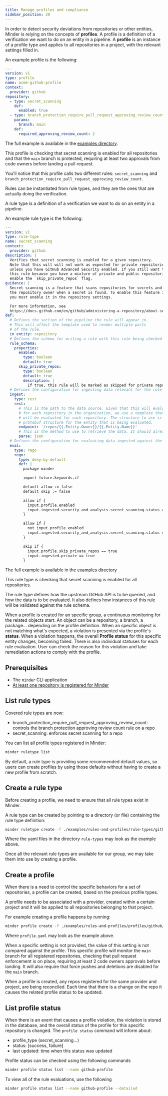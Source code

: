 ```yaml
---
title: Manage profiles and compliance
sidebar_position: 20
---
```


In order to detect security deviations from repositories or other entities,
Minder is relying on the concepts of **profiles**. A profile is a definition of
a verification we want to do on an entity in a pipeline. A **profile** is an
instance of a profile type and applies to all repositories in a project, with
the relevant settings filled in.

An example profile is the following:

```yaml
---
version: v1
type: profile
name: acme-github-profile
context:
  provider: github
repository:
  - type: secret_scanning
    def:
      enabled: true
  - type: branch_protection_require_pull_request_approving_review_count
    params:
      branch: main
    def:
      required_approving_review_count: 2
```

The full example is available in the
[examples directory](https://github.com/mindersec/minder-rules-and-profiles).

This profile is checking that secret scanning is enabled for all repositories
and that the `main` branch is protected, requiring at least two approvals from
code owners before landing a pull request.

You'll notice that this profile calls two different rules: `secret_scanning` and
`branch_protection_require_pull_request_approving_review_count`.

Rules can be instantiated from rule types, and they are the ones that are
actually doing the verification.

A rule type is a definition of a verification we want to do on an entity in a
pipeline.

An example rule type is the following:

```yaml
---
version: v1
type: rule-type
name: secret_scanning
context:
  provider: github
description: |
  Verifies that secret scanning is enabled for a given repository.
  Note that this will will not work as expected for private repositories
  unless you have GitHub Advanced Security enabled. If you still want to use
  this rule because you have a mixture of private and public repositories,
  enable the `skip_private_repos` flag.
guidance: |
  Secret scanning is a feature that scans repositories for secrets and alerts
  the repository owner when a secret is found. To enable this feature in GitHub,
  you must enable it in the repository settings.

  For more information, see
  https://docs.github.com/en/github/administering-a-repository/about-secret-scanning
def:
  # Defines the section of the pipeline the rule will appear in.
  # This will affect the template used to render multiple parts
  # of the rule.
  in_entity: repository
  # Defines the schema for writing a rule with this rule being checked
  rule_schema:
    properties:
      enabled:
        type: boolean
        default: true
      skip_private_repos:
        type: boolean
        default: true
        description: |
          If true, this rule will be marked as skipped for private repositories
  # Defines the configuration for ingesting data relevant for the rule
  ingest:
    type: rest
    rest:
      # This is the path to the data source. Given that this will evaluate
      # for each repository in the organization, we use a template that
      # will be evaluated for each repository. The structure to use is the
      # protobuf structure for the entity that is being evaluated.
      endpoint: '/repos/{{.Entity.Owner}}/{{.Entity.Name}}'
      # This is the method to use to retrieve the data. It should already default to JSON
      parse: json
  # Defines the configuration for evaluating data ingested against the given profile
  eval:
    type: rego
    rego:
      type: deny-by-default
      def: |
        package minder

        import future.keywords.if

        default allow := false
        default skip := false

        allow if {
          input.profile.enabled
          input.ingested.security_and_analysis.secret_scanning.status == "enabled"
        }

        allow if {
          not input.profile.enabled
          input.ingested.security_and_analysis.secret_scanning.status == "disabled"
        }

        skip if {
          input.profile.skip_private_repos == true
          input.ingested.private == true
        }
```

The full example is available in the
[examples directory](https://github.com/mindersec/minder-rules-and-profiles)

This rule type is checking that secret scanning is enabled for all repositories.

The rule type defines how the upstream GitHub API is to be queried, and how the
data is to be evaluated. It also defines how instances of this rule will be
validated against the rule schema.

When a profile is created for an specific group, a continuous monitoring for the
related objects start. An object can be a repository, a branch, a package...
depending on the profile definition. When an specific object is not matching
what's expected, a violation is presented via the profile's **status**. When a
violation happens, the overall **Profile status** for this specific entity
changes, becoming failed. There is also individual statuses for each rule
evaluation. User can check the reason for this violation and take remediation
actions to comply with the profile.

## Prerequisites

- The `minder` CLI application
- [At least one repository is registered for Minder](../getting_started/register_repos.md)

## List rule types

Covered rule types are now:

- branch_protection_require_pull_request_approving_review_count: controls the
  branch protection approving review count rule on a repo
- secret_scanning: enforces secret scanning for a repo

You can list all profile types registered in Minder:

```bash
minder ruletype list
```

By default, a rule type is providing some recommended default values, so users
can create profiles by using those defaults without having to create a new
profile from scratch.

## Create a rule type

Before creating a profile, we need to ensure that all rule types exist in
Minder.

A rule type can be created by pointing to a directory (or file) containing the
rule type definition:

```bash
minder ruletype create -f ./examples/rules-and-profiles/rule-types/github/secret_scanning.yaml
```

Where the yaml files in the directory `rule-types` may look as the example
above.

Once all the relevant rule types are available for our group, we may take them
into use by creating a profile.

## Create a profile

When there is a need to control the specific behaviors for a set of
repositories, a profile can be created, based on the previous profile types.

A profile needs to be associated with a provider, created within a certain
project and it will be applied to all repositories belonging to that project.

For example creating a profile happens by running:

```bash
minder profile create -f ./examples/rules-and-profiles/profiles/github/profile.yaml
```

Where `profile.yaml` may look as the example above.

When a specific setting is not provided, the value of this setting is not
compared against the profile. This specific profile will monitor the `main`
branch for all registered repositories, checking that pull request enforcement
is on place, requiring at least 2 code owners approvals before landing. It will
also require that force pushes and deletions are disabled for the `main` branch.

When a profile is created, any repos registered for the same provider and
project, are being reconciled. Each time that there is a change on the repo it
causes the related profile status to be updated.

## List profile status

When there is an event that causes a profile violation, the violation is stored
in the database, and the overall status of the profile for this specific
repository is changed. The `profile status` command will inform about:

- profile_type (secret_scanning...)
- status: [success, failure]
- last updated: time when this status was updated

Profile status can be checked using the following commands

```bash
minder profile status list --name github-profile
```

To view all of the rule evaluations, use the following

```bash
minder profile status list --name github-profile --detailed
```
